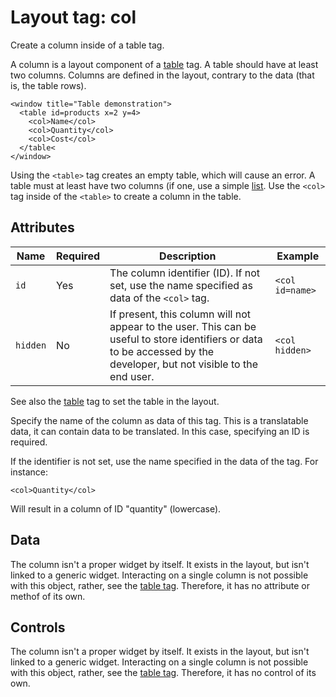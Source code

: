 # Layout tag: col

Create a column inside of a table tag.

A column is a layout component of a [table](./table.md) tag.  A
table should have at least two columns.  Columns are defined in the
layout, contrary to the data (that is, the table rows).

```
<window title="Table demonstration">
  <table id=products x=2 y=4>
    <col>Name</col>
    <col>Quantity</col>
    <col>Cost</col>
  </table<
</window>
```

Using the `<table>` tag creates an empty table, which will cause
an error.  A table must at least have two columns (if one, use
a simple [list](./list.html).  Use the `<col>` tag inside of the
`<table>` to create a column in the table.

## Attributes

| Name         | Required | Description              | Example     |
| ------------ | -------- | ------------------------ | ----------- |
| `id` | Yes | The column identifier (ID). If not set, use the name specified as data of the `<col>` tag. | `<col id=name>` |
| `hidden` | No | If present, this column will not appear to the user.  This can be useful to store identifiers or data to be accessed by the developer, but not visible to the end user. | `<col hidden>` |

See also the [table](./table.md) tag to set the table in the layout.

Specify the name of the column as data of this tag.  This is a
translatable data, it can contain data to be translated.  In this case,
specifying an ID is required.

If the identifier is not set, use the name specified in the data of
the tag.  For instance:

    <col>Quantity</col>

Will result in a column of ID "quantity" (lowercase).

## Data

The column isn't a proper widget by itself.  It exists in the layout,
but isn't linked to a generic widget.  Interacting on a single column
is not possible with this object, rather, see the
[table tag](./table.md).  Therefore, it has no attribute or methof
of its own.

## Controls

The column isn't a proper widget by itself.  It exists in the layout,
but isn't linked to a generic widget.  Interacting on a single column
is not possible with this object, rather, see the
[table tag](./table.md).  Therefore, it has no control of its own.

